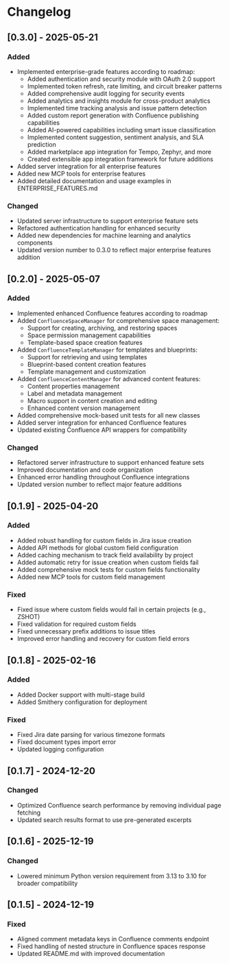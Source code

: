 # Changelog

## [0.3.0] - 2025-05-21

### Added
- Implemented enterprise-grade features according to roadmap:
  - Added authentication and security module with OAuth 2.0 support
  - Implemented token refresh, rate limiting, and circuit breaker patterns
  - Added comprehensive audit logging for security events
  - Added analytics and insights module for cross-product analytics
  - Implemented time tracking analysis and issue pattern detection
  - Added custom report generation with Confluence publishing capabilities
  - Added AI-powered capabilities including smart issue classification
  - Implemented content suggestion, sentiment analysis, and SLA prediction
  - Added marketplace app integration for Tempo, Zephyr, and more
  - Created extensible app integration framework for future additions
- Added server integration for all enterprise features
- Added new MCP tools for enterprise features
- Added detailed documentation and usage examples in ENTERPRISE_FEATURES.md

### Changed
- Updated server infrastructure to support enterprise feature sets
- Refactored authentication handling for enhanced security
- Added new dependencies for machine learning and analytics components
- Updated version number to 0.3.0 to reflect major enterprise features addition

## [0.2.0] - 2025-05-07

### Added
- Implemented enhanced Confluence features according to roadmap
- Added `ConfluenceSpaceManager` for comprehensive space management:
  - Support for creating, archiving, and restoring spaces
  - Space permission management capabilities
  - Template-based space creation features
- Added `ConfluenceTemplateManager` for templates and blueprints:
  - Support for retrieving and using templates
  - Blueprint-based content creation features
  - Template management and customization
- Added `ConfluenceContentManager` for advanced content features:
  - Content properties management
  - Label and metadata management
  - Macro support in content creation and editing
  - Enhanced content version management
- Added comprehensive mock-based unit tests for all new classes
- Added server integration for enhanced Confluence features
- Updated existing Confluence API wrappers for compatibility

### Changed
- Refactored server infrastructure to support enhanced feature sets
- Improved documentation and code organization
- Enhanced error handling throughout Confluence integrations
- Updated version number to reflect major feature additions

## [0.1.9] - 2025-04-20

### Added
- Added robust handling for custom fields in Jira issue creation
- Added API methods for global custom field configuration
- Added caching mechanism to track field availability by project
- Added automatic retry for issue creation when custom fields fail
- Added comprehensive mock tests for custom fields functionality
- Added new MCP tools for custom field management

### Fixed
- Fixed issue where custom fields would fail in certain projects (e.g., ZSHOT)
- Fixed validation for required custom fields
- Fixed unnecessary prefix additions to issue titles
- Improved error handling and recovery for custom field errors

## [0.1.8] - 2025-02-16

### Added
- Added Docker support with multi-stage build
- Added Smithery configuration for deployment

### Fixed
- Fixed Jira date parsing for various timezone formats
- Fixed document types import error
- Updated logging configuration

## [0.1.7] - 2024-12-20

### Changed
- Optimized Confluence search performance by removing individual page fetching
- Updated search results format to use pre-generated excerpts

## [0.1.6] - 2025-12-19

### Changed
- Lowered minimum Python version requirement from 3.13 to 3.10 for broader compatibility

## [0.1.5] - 2024-12-19

### Fixed
- Aligned comment metadata keys in Confluence comments endpoint
- Fixed handling of nested structure in Confluence spaces response
- Updated README.md with improved documentation